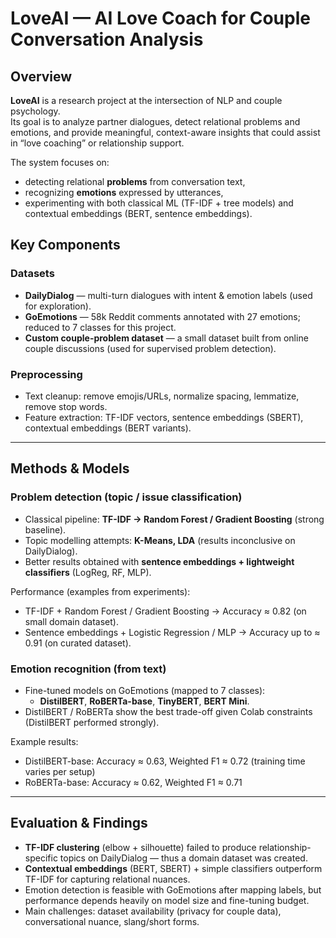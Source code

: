 # LoveAI — AI Love Coach for Couple Conversation Analysis

## Overview

**LoveAI** is a research project at the intersection of NLP and couple psychology.  
Its goal is to analyze partner dialogues, detect relational problems and emotions, and provide meaningful, context-aware insights that could assist in “love coaching” or relationship support.

The system focuses on:
- detecting relational **problems** from conversation text,
- recognizing **emotions** expressed by utterances,
- experimenting with both classical ML (TF-IDF + tree models) and contextual embeddings (BERT, sentence embeddings).

## Key Components

### Datasets
- **DailyDialog** — multi-turn dialogues with intent & emotion labels (used for exploration).  
- **GoEmotions** — 58k Reddit comments annotated with 27 emotions; reduced to 7 classes for this project.  
- **Custom couple-problem dataset** — a small dataset built from online couple discussions (used for supervised problem detection).

### Preprocessing
- Text cleanup: remove emojis/URLs, normalize spacing, lemmatize, remove stop words.  
- Feature extraction: TF-IDF vectors, sentence embeddings (SBERT), contextual embeddings (BERT variants).

---

## Methods & Models

### Problem detection (topic / issue classification)
- Classical pipeline: **TF-IDF → Random Forest / Gradient Boosting** (strong baseline).  
- Topic modelling attempts: **K-Means, LDA** (results inconclusive on DailyDialog).  
- Better results obtained with **sentence embeddings + lightweight classifiers** (LogReg, RF, MLP).

Performance (examples from experiments):
- TF-IDF + Random Forest / Gradient Boosting → Accuracy ≈ 0.82 (on small domain dataset).
- Sentence embeddings + Logistic Regression / MLP → Accuracy up to ≈ 0.91 (on curated dataset).

### Emotion recognition (from text)
- Fine-tuned models on GoEmotions (mapped to 7 classes):
  - **DistilBERT**, **RoBERTa-base**, **TinyBERT**, **BERT Mini**.
- DistilBERT / RoBERTa show the best trade-off given Colab constraints (DistilBERT performed strongly).

Example results:
- DistilBERT-base: Accuracy ≈ 0.63, Weighted F1 ≈ 0.72 (training time varies per setup)
- RoBERTa-base: Accuracy ≈ 0.62, Weighted F1 ≈ 0.71

---

## Evaluation & Findings

- **TF-IDF clustering** (elbow + silhouette) failed to produce relationship-specific topics on DailyDialog — thus a domain dataset was created.  
- **Contextual embeddings** (BERT, SBERT) + simple classifiers outperform TF-IDF for capturing relational nuances.  
- Emotion detection is feasible with GoEmotions after mapping labels, but performance depends heavily on model size and fine-tuning budget.  
- Main challenges: dataset availability (privacy for couple data), conversational nuance, slang/short forms.


